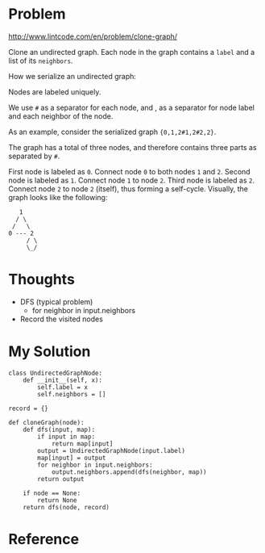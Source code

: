 # Problem

http://www.lintcode.com/en/problem/clone-graph/

Clone an undirected graph. Each node in the graph contains a ```label``` and a list of its ```neighbors```.

How we serialize an undirected graph:

Nodes are labeled uniquely.

We use ```#``` as a separator for each node, and , as a separator for node label and each neighbor of the node.

As an example, consider the serialized graph ```{0,1,2#1,2#2,2}```.

The graph has a total of three nodes, and therefore contains three parts as separated by ```#```.

First node is labeled as ```0```. Connect node ```0``` to both nodes ```1``` and ```2```.
Second node is labeled as ```1```. Connect node ```1``` to node ```2```.
Third node is labeled as ```2```. Connect node ```2``` to node ```2``` (itself), thus forming a self-cycle.
Visually, the graph looks like the following:

```
   1
  / \
 /   \
0 --- 2
     / \
     \_/
```

# Thoughts

- DFS (typical problem)
  - for neighbor in input.neighbors
- Record the visited nodes

# My Solution

```
class UndirectedGraphNode:
    def __init__(self, x):
        self.label = x
        self.neighbors = []

record = {}

def cloneGraph(node):
    def dfs(input, map):
        if input in map:
            return map[input]
        output = UndirectedGraphNode(input.label)
        map[input] = output
        for neighbor in input.neighbors:
            output.neighbors.append(dfs(neighbor, map))
        return output
    
    if node == None:
        return None
    return dfs(node, record)
```

# Reference

